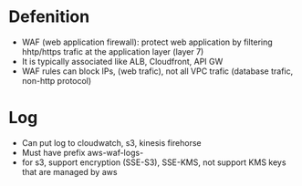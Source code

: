 # Defenition
- WAF (web application firewall): protect web application by filtering hhtp/https trafic at the application layer (layer 7)
- It is typically associated like ALB, Cloudfront, API GW
- WAF rules can block IPs, (web trafic), not all VPC trafic (database trafic, non-http protocol)

# Log
- Can put log to cloudwatch, s3, kinesis firehorse
- Must have prefix aws-waf-logs-
- for s3, support encryption (SSE-S3), SSE-KMS, not support KMS keys that are managed by aws